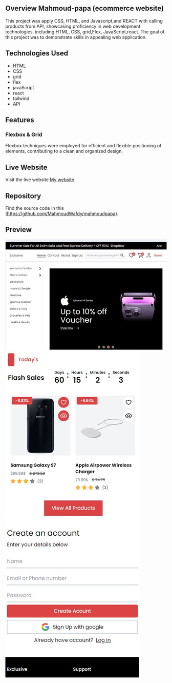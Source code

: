 
## Overview Mahmoud-papa (ecommerce website)
This project was apply CSS, HTML, and Javascript,and REACT with calling products from API, showcasing proficiency in web development technologies, including HTML, CSS, grid,Flex, JavaScript,react. The goal of this project was to demonstrate skills in appealing web application.

## Technologies Used
- HTML
- CSS
- grid
- flex
- javaScript
- react
- tailwind
- API

## Features

### Flexbox & Grid
Flexbox  techniques were employed for efficient and flexible positioning of elements, contributing to a clean and organized design.

## Live Website
Visit the live website [My website](https://mahmoud-papa.vercel.app/).

## Repository
Find the source code in this [https://github.com/MahmoudWafdy/mahmoudpapa).

## Preview
![website photo](public/images/git1.JPG)
![website photo](public/images/git2.JPG) 
![website photo](public/images/git3.JPG) 


